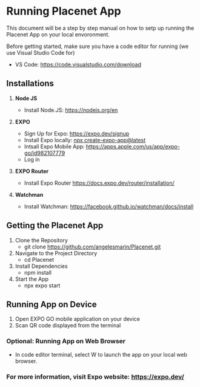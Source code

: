 # Running Placenet App
This document will be a step by step manual on how to setp up running the Placenet App on your local envoronment. 

Before getting started, make sure you have a code editor for running (we use Visual Studio Code for)
* VS Code: https://code.visualstudio.com/download

## Installations
1. **Node JS**
    * Install Node.JS: https://nodejs.org/en
      
2. **EXPO**
    * Sign Up for Expo: https://expo.dev/signup
    * Install Expo locally: [npx create-expo-app@latest](https://docs.expo.dev/more/expo-cli/)
    * Intsall Expo Mobile App: https://apps.apple.com/us/app/expo-go/id982107779
    * Log in
   
3. **EXPO Router**
    * Install Expo Router https://docs.expo.dev/router/installation/ 

4. **Watchman**
    * Install Watchman: https://facebook.github.io/watchman/docs/install 

## Getting the Placenet App 
1. Clone the Repository
    * git clone https://github.com/angelesmarin/Placenet.git
2. Navigate to the Project Directory
     * cd Placenet 
3. Install Dependencies
     * npm install
4. Start the App
     * npx expo start

## Running App on Device
1. Open EXPO GO mobile application on your device
2. Scan QR code displayed from the terminal

### Optional: Running App on Web Browser 
   *  In code editor terminal, select W to launch the app on your local web browser.

### For more information, visit Expo website: https://expo.dev/ 
